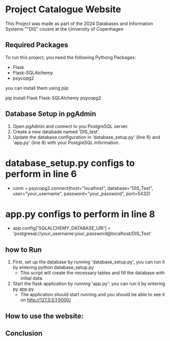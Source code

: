 # Project Catalogue Website

This Project was made as part of the 2024 Databases and Information Systems ""DIS" cousre at the University of Copenhagen

## Required Packages 

To run this project, you need the following Pythong Packages:

- Flask
- Flask-SQLAlchemy
- psycopg2

you can install them using pip:

pip install Flask Flask-SQLAlchemy psycopg2

## Database Setup in pgAdmin
1) Open pgAdmin and connect to you PostgreSQL server.
2) Create a new databade named 'DIS_test'.
3) Update the database configuration in 'database_setup.py' (line 6) and 'app.py' (line 8) with your PostgreSQL information.  

# database_setup.py configs to perform in line 6
- conn = psycopg2.connect(host="localhost", database="DIS_Test", user="your_username", password="your_password", port=5432)

# app.py configs to perform in line 8
- app.config['SQLALCHEMY_DATABASE_URI'] = 'postgresql://your_username:your_password@localhost/DIS_Test'

## how to Run 
1)  First, set up the database by running 'database_setup.py', you can run it by entering    python database_setup.py
    - This script will create the necessary tables and fill the database with initial data.
2) Start the flask application by running 'app.py': you can run it by entering py app.py
    - The application should start running and you should be able to see it on http://127.0.0.1:5000/

## How to use the website:


## Conclusion